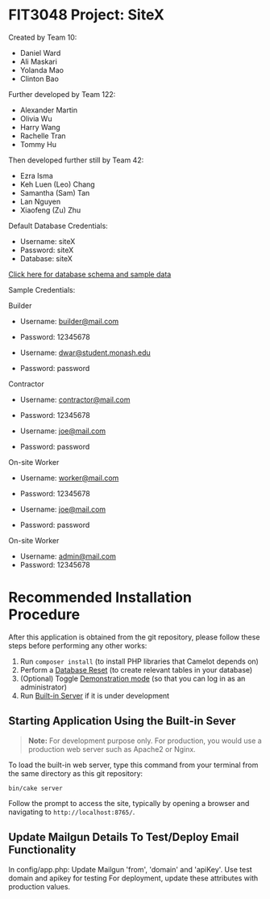 # FIT3048 Project: SiteX

Created by Team 10:
- Daniel Ward
- Ali Maskari
- Yolanda Mao
- Clinton Bao

Further developed by Team 122:
- Alexander Martin
- Olivia Wu
- Harry Wang
- Rachelle Tran
- Tommy Hu

Then developed further still by Team 42:
- Ezra Isma
- Keh Luen (Leo) Chang
- Samantha (Sam) Tan
- Lan Nguyen
- Xiaofeng (Zu) Zhu

Default Database Credentials:
- Username: siteX
- Password: siteX
- Database: siteX

[Click here for database schema and sample data](https://git.infotech.monash.edu/UGIE/ugie-2022/team10/team10-app_fit3048/-/blob/master/sitex_schema.sql)

Sample Credentials:

Builder
- Username: builder@mail.com
- Password: 12345678

- Username: dwar@student.monash.edu
- Password: password

Contractor
- Username: contractor@mail.com
- Password: 12345678

- Username: joe@mail.com
- Password: password

On-site Worker
- Username: worker@mail.com
- Password: 12345678

- Username: joe@mail.com
- Password: password

On-site Worker
- Username: admin@mail.com
- Password: 12345678

# Recommended Installation Procedure

After this application is obtained from the git repository, please follow these steps before performing any other works:

1. Run `composer install` (to install PHP libraries that Camelot depends on)
2. Perform a [Database Reset](#database-initialization-and-reset) (to create relevant tables in your database)
3. (Optional) Toggle [Demonstration mode](#demonstration-mode) (so that you can log in as an administrator)
4. Run [Built-in Server](#built-in-sever) if it is under development

## Starting Application Using the Built-in Sever

> **Note:** For development purpose only.
> For production, you would use a production web server such as Apache2 or Nginx.

To load the built-in web server, type this command from your terminal from the same directory as this git repository:

```
bin/cake server
```

Follow the prompt to access the site, typically by opening a browser and navigating to `http://localhost:8765/`.

## Update Mailgun Details To Test/Deploy Email Functionality
In config/app.php:
Update Mailgun 'from', 'domain' and 'apiKey'.
Use test domain and apikey for testing
For deployment, update these attributes with production values.
